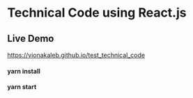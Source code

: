 # Technical Code using React.js

## Live Demo
https://vionakaleb.github.io/test_technical_code

#### yarn install

#### yarn start
